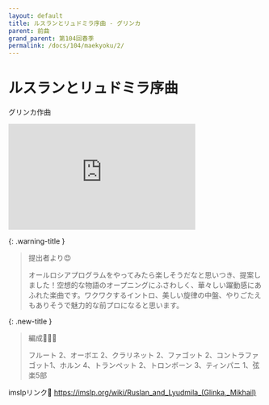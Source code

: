 ```yaml
---
layout: default
title: ルスランとリュドミラ序曲 - グリンカ
parent: 前曲
grand_parent: 第104回春季
permalink: /docs/104/maekyoku/2/
---
```


# ルスランとリュドミラ序曲

グリンカ作曲
<iframe width="370" height="210" src="https://www.youtube.com/embed/Rrvz9oEhhYE?si=inZTlCYYAdHN4G7I" title="YouTube video player" frameborder="0" allow="accelerometer; autoplay; clipboard-write; encrypted-media; gyroscope; picture-in-picture; web-share" allowfullscreen></iframe>


{: .warning-title }
> 提出者より😍
>
> オールロシアプログラムをやってみたら楽しそうだなと思いつき、提案しました！空想的な物語のオープニングにふさわしく、華々しい躍動感にあふれた楽曲です。ワクワクするイントロ、美しい旋律の中盤、やりごたえもありそうで魅力的な前プロになると思います。

{: .new-title }
> 編成🎻🎺🥁
>
> フルート 2、オーボエ 2、クラリネット 2、ファゴット 2、コントラファゴット1、ホルン 4、トランペット 2、トロンボーン 3、ティンパニ 1、弦楽5部

imslpリンク🔗
<a href="https://imslp.org/wiki/Ruslan_and_Lyudmila_(Glinka,_Mikhail)">https://imslp.org/wiki/Ruslan_and_Lyudmila_(Glinka,_Mikhail)</a>